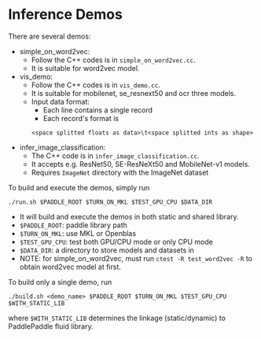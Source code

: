 # Inference Demos

There are several demos:

- simple_on_word2vec: 
  - Follow the C++ codes is in `simple_on_word2vec.cc`. 
  - It is suitable for word2vec model.
- vis_demo: 
  - Follow the C++ codes is in `vis_demo.cc`. 
  - It is suitable for mobilenet, se_resnext50 and ocr three models.
  - Input data format:
    - Each line contains a single record
    - Each record's format is
    ```
    <space splitted floats as data>\t<space splitted ints as shape>
    ```
- infer_image_classification:
  - The C++ code is in `infer_image_classification.cc`.
  - It accepts e.g. ResNet50, SE-ResNeXt50 and MobileNet-v1 models.
  - Requires `ImageNet` directory with the ImageNet dataset

To build and execute the demos, simply run 
```
./run.sh $PADDLE_ROOT $TURN_ON_MKL $TEST_GPU_CPU $DATA_DIR
```
- It will build and execute the demos in both static and shared library.
- `$PADDLE_ROOT`:  paddle library path
- `$TURN_ON_MKL`:  use MKL or Openblas
- `$TEST_GPU_CPU`: test both GPU/CPU mode or only CPU mode
- `$DATA_DIR`:     a directory to store models and datasets in
- NOTE: for simple_on_word2vec, must run `ctest -R test_word2vec -R` to obtain word2vec model at first.

To build only a single demo, run
```
./build.sh <demo_name> $PADDLE_ROOT $TURN_ON_MKL $TEST_GPU_CPU $WITH_STATIC_LIB
```
where `$WITH_STATIC_LIB` determines the linkage (static/dynamic) to PaddlePaddle fluid library.
